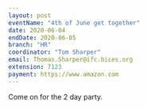 ```yaml
---
layout: post
eventName: "4th of June get together"
date: 2020-06-04
endDate: 2020-06-05
branch: "HR"
coordinator: "Tom Sharper"
email: Thomas.Sharper@ifc.bices.org
extension: 7123
payment: https://www.amazon.com
---
```

Come on for the 2 day party.
